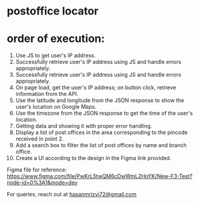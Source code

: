 # postoffice locator

# order of execution:

1. Use JS to get user's IP address.
2. Successfully retrieve user's IP address using JS and handle errors appropriately.
3. Successfully retrieve user's IP address using JS and handle errors appropriately. 
4. On page load, get the user's IP address; on button click, retrieve information from the API.
5. Use the latitude and longitude from the JSON response to show the user's location on Google Maps.
6. Use the timezone from the JSON response to get the time of the user's location.
7. Getting data and showing it with proper error handling.
8. Display a list of post offices in the area corresponding to the pincode received in point 2.
9. Add a search box to filter the list of post offices by name and branch office.
10. Create a UI according to the design in the Figma link provided.

Figma file for reference: https://www.figma.com/file/PwKrL5twQM6cDwWmL2HoYK/New-F3-Test?node-id=0%3A1&mode=dev

For queries, reach out at hasanmrizvi72@gmail.com
